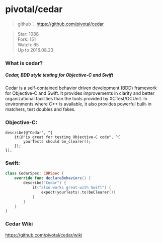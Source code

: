 # pivotal/cedar
> github： https://github.com/pivotal/cedar

> Star: 1088  
> Fork: 151      
> Watch: 65    
> Up to 2016.08.23    

### What is cedar?
##### Cedar, BDD style testing for Objective-C and Swift
Cedar is a self-contained behavior driven development (BDD) framework for Objective-C and Swift. It provides improvements in clarity and better organizational facilities than the tools provided by XCTest/OCUnit. In environments where C++ is available, it also provides powerful built-in matchers, test doubles and fakes.

### Objective-C:

```ObjC
describe(@"Cedar", ^{
    it(@"is great for testing Objective-C code", ^{
        yourTests should be_clearer();
    });
});
```
### Swift:
```Swift
class CedarSpec: CDRSpec {
    override func declareBehaviors() {
        describe("Cedar") {
            it("also works great with Swift") {
                expect(yourTests).to(beClearer())
            }
        }
    }
}
```

### Cedar Wiki

https://github.com/pivotal/cedar/wiki